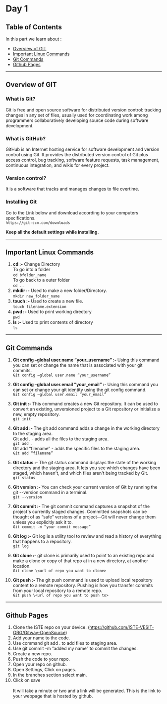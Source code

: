 # Day 1

<!-- TABLE OF CONTENTS -->

## Table of Contents

In this part we learn about :

-   [Overview of GIT](#Overview-of-GIT)
-   [Important Linux Commands](#Important-Linux-Commands)
-   [Git Commands](#Git-Commands)
-   [Github Pages](#Github-Pages)
<hr>

<!-- ABOUT THE PROJECT -->

## Overview of GIT
### What is Git?
Git is free and open source software for distributed version control: tracking changes in any set of files, usually used for coordinating work among programmers collaboratively developing source code during software development.

### What is GitHub?
GitHub is an Internet hosting service for software development and version control using Git. It provides the distributed version control of Git plus access control, bug tracking, software feature requests, task management, continuous integration, and wikis for every project.

### Version control?
It is a software that tracks and manages changes to file overtime.

### Installing Git
Go to the Link below and download according to your computers specifications.<br>
```https://git-scm.com/downloads```

<strong>Keep all the default settings while installing.</strong>
<hr>

## Important Linux Commands
1. <strong>cd :-</strong> Change Directory<br>
To go into a folder<br>
```cd bfolder_name```<br>
To go back to a outer folder<br>
```cd ..```
2. <strong>mkdir :-</strong> Used to make a new folder/Directory.<br>
```mkdir new_folder_name```
3. <strong>touch :-</strong> Used to create a new file.<br>
```touch filename.extension```
4. <strong>pwd :-</strong> Used to print working directory<br>
```pwd```
5. <strong>ls :-</strong> Used to print contents of directory<br>
```ls```
<hr>

##  Git Commands

1. <strong> Git config –global user.name ”your_username” :- </strong> Using this command you can set or change the name that is associated with your git commits.<br>
```Git config –global user.name ”your_username”```<br>

2. <strong> Git config –global user.email ”your_email”  :- </strong> Using this command you can set or change your git identity using the git config command.<br>
```Git config –global user.email ”your_email”```<br>

3. <strong> Git init :- </strong> This command creates a new Git repository. It can be used to convert an existing, unversioned project to a Git repository or initialize a new, empty repository.<br>
```git init```<br>

4. <strong> Git add :- </strong> The git add command adds a change in the working directory to the staging area.<br>
Git add . - adds all the files to the staging area.<br>
```git add .```<br>
Git add “filename” - adds the specific files to the staging area.<br>
```Git add “filename”```<br>

5. <strong> Git status :- </strong> The git status command displays the state of the working directory and the staging area. It lets you see which changes have been staged, which haven't, and which files aren't being tracked by Git.<br>
```git status```<br>

6. <strong> Git version :- </strong> You can check your current version of Git by running the git --version command in a terminal.<br>
```git --version```<br>

7. <strong> Git commit :- </strong> The git commit command captures a snapshot of the project's currently staged changes. Committed snapshots can be thought of as “safe” versions of a project—Git will never change them unless you explicitly ask it to.<br>
```Git commit -m “your commit message”```<br>

8. <strong> Git log :- </strong> Git log is a utility tool to review and read a history of everything that happens to a repository.<br>
```git log```<br>

9. <strong> Git clone :- </strong> git clone is primarily used to point to an existing repo and make a clone or copy of that repo at in a new directory, at another location.<br>
```Git clone \<url of repo you want to clone>```<br>

10. <strong> Git push :- </strong> The git push command is used to upload local repository content to a remote repository. Pushing is how you transfer commits from your local repository to a remote repo.<br>
```Git push \<url of repo you want to push to>```<br>
<hr>

## Github Pages

1. Clone the ISTE repo on your device. (https://github.com/ISTE-VESIT-ORG/Gitway-OpenSource)
2. Add your name to the code.
3. Use command git add . to add files to staging area.
4. Use git commit -m ”added my name” to commit the changes.
5. Create a new repo.
6. Push the code to your repo.
7. Open your repo on github.
8. Open Settings, Click on pages.
9. In the branches section select main.
10. Click on save <br> <br>
It will take a minute or two and a link will be generated. This is the link to your webpage that is hosted by github.


